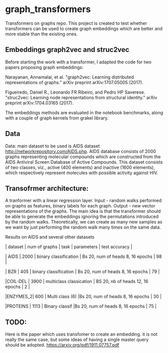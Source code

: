 # graph_transformers
Transformers on graphs repo. This project is created to test whether transformers can be used to create graph embeddings which are better and more stable than the existing ones. 

## Embeddings graph2vec and struc2vec

Before starting the work with a transformer, I adapted the code for two papers proposing graph embeddings:

Narayanan, Annamalai, et al. "graph2vec: Learning distributed representations of graphs." arXiv preprint arXiv:1707.05005 (2017).

Figueiredo, Daniel R., Leonardo FR Ribeiro, and Pedro HP Saverese. "struc2vec: Learning node representations from structural identity." arXiv preprint arXiv:1704.03165 (2017).

The embeddings methods are evaluated in the notebook benchmarks, along with a couple of graph kernels from grakel library.

## Data
Data: main dataset to be used is AIDS dataset http://networkrepository.com/AIDS.php.
AIDS database consists of 2000 graphs representing molecular compounds which are
constructed from the AIDS Antiviral Screen Database of Active Compounds. This dataset consists of two
classes, viz., active (400 elements) and inactive (1600 elements), which respectively represent molecules with
possible activity against HIV.

## Transofrmer architecture:
A tranformer with a linear regression layer.
Input - random walks performed on graphs as features, binary labels for each graph.
Output - new vector representations of the graphs. The main idea is that the transformer should be able to generate the embeddings 
ignoring the permutations introduced by the random walks. 
Theoretically, we can create as many new samples as we want by just performing the random walk many times on the same data.

Results on AIDS and several other datasets

| dataset | num of graphs |          task           |           parameters             | test accuracy  |

|  AIDS   |     2000      |  binary classification  | Bs 20, num of heads 8, 16 epochs |      98        |

|   BZR   |     405       |  binary classification  | Bs 20, num of heads 8, 16 epochs |      79        |

|COIL-DEL |    3900       | multiclass classication | BS 20, nb of heads 12, 16 epochs |       2        |

|ENZYMES_2|     600       |     Multi class (6)     |Bs 20, num of heads 8, 16 epochs  |       30       |

|PROTEINS |    1113       |     Binary classif      |Bs 20, num of heads 8, 16 epochs  |       75       |



## TODO: 
Here is the paper which uses transfomer to create an embedding.  it is not really the same case, but some ideas of having a single master query should be adopted.
https://arxiv.org/pdf/1911.07757.pdf
